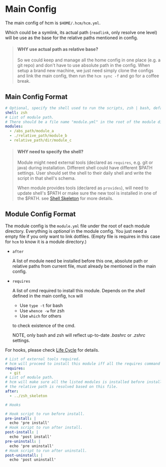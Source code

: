 # Main Config

The main config of hcm is `$HOME/.hcm/hcm.yml`.

Which could be a symlink, its actual path (`readlink`, only resolve one level) will be use as the base for the relative
paths mentioned in config.

> #### WHY use actual path as relative base?
>
> So we could keep and manage all the home config in one place (e.g. a git repo) and don't have to use absolute path in
> the config. When setup a brand new machine, we just need simply clone the configs and link the main config, then run
> the `hcm sync -f` and go for a coffee break.

## Main Config Format

```yaml
# Optional, specify the shell used to run the scripts, zsh | bash, defaults to bash.
shell: zsh
# List of module path.
# There should be a file name "module.yml" in the root of the module directory.
modules:
  - /abs_path/module_a
  - ./relative_path/module_b
  - relative_path/dir/module_c
```

> #### WHY need to specify the shell?
>
> Module might need external tools (declared as `requires`, e.g. git or java) during installation. Different shell could
> have different $PATH settings. User should set the shell to their daily shell and write the script in that shell's
> schema.
>
> When module provides tools (declared as `provides`), will need to update shell's $PATH or make sure the new tool is
> installed in one of the $PATH. see [Shell Skeleton][Shell Skeleton] for more details.

## Module Config Format

The module config is the `module.yml` file under the root of each module directory. Everything is *optional* in the
module config. You just need a empty file if you only want to link dotfiles. (Empty file is requires in this case for
`hcm` to know it is a module directory.)

   * `after`

      A list of module need be installed before this one, absolute path or relative paths from current file, must
      already be mentioned in the main config.

   * `requires`

      A list of cmd required to install this module. Depends on the *shell* defined in the main config, `hcm` will

      * Use `type -t` for bash
      * Use `whence -w` for zsh
      * Use `which` for others

      to check existence of the cmd.

      NOTE, only bash and zsh will reflect up-to-date *.bashrc* or *.zshrc* settings.

For hooks, please check [Life Cycle][Life Cycle] for details.

```yaml
# List of external tools required.
# hcm will proceed to install this module iff all the requires command if avaiable in $PATH, check with `which`.
requires:
  - git
# List of module path.
# hcm will make sure all the listed modules is installed before install this module.
# the relative path is resolved based on this file.
after:
  - ../zsh_skeleton

# Hooks

# Hook script to run before install.
pre-install: |
  echo 'pre install'
# Hook script to run after install.
post-install: |
  echo 'post install'
pre-uninstall: |
  echo 'pre uninstall'
# Hook script to run after uninstall.
post-uninstall: |
  echo 'post uninstall'

```

[Shell Skeleton]: TODO(timgreen)
[Life Cycle]: TODO(timgreen)
